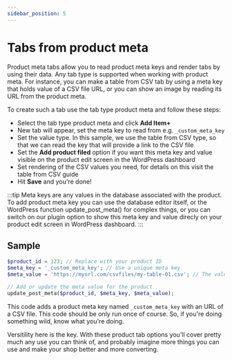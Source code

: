 ```yaml
---
sidebar_position: 5
---
```


# Tabs from product meta

Product meta tabs allow you to read product meta keys and render tabs by using their data. Any tab type is supported when working with product meta. For instance, you can make a table from CSV tab by using a meta key that holds value of a CSV file URL, or you can show an image by reading its URL from the product meta.

To create such a tab use the tab type product meta and follow these steps:

- Select the tab type product meta and click **Add Item+**
- New tab will appear, set the meta key to read from e.g. `_custom_meta_key`
- Set the value type. In this sample, we use the table from CSV type, so that we can read the key that will provide a link to the CSV file
- Set the **Add product filed** option if you want this meta key and value visible on the product edit screen in the WordPress dashboard
- Set rendering of the CSV values you need, for details on this visit the table from CSV guide
- Hit **Save** and you're done!


:::tip
Meta keys are any values in the database associated with the product. To add product meta key you can use the database editor itself, or the WordPress function update_post_meta() for complex things, or you can switch on our plugin option to show this meta key and value direcly on your product edit screen in WordPress dashboard.
:::

## Sample

```php
$product_id = 123; // Replace with your product ID
$meta_key = '_custom_meta_key'; // Use a unique meta key
$meta_value = 'https://myurl.com/csvfiles/my-table-01.csv'; // The value to store

// Add or update the meta value for the product
update_post_meta($product_id, $meta_key, $meta_value);
```

This code adds a product meta key named `_custom_meta_key` with an URL of a CSV file. This code should be only run once of course. So, if you're doing something wild, know what you're doing.

Versitility here is the key. With these product tab options you'll cover pretty much any use you can think of, and probably imagine more things you can use and make your shop better and more converting.